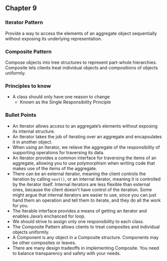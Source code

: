 ## Chapter 9

### Iterator Pattern
Provide a way to access the elements of an aggregate object
sequentially without exposing its underlying representation.

### Composite Pattern
Compose objects into tree structures to represent part-whole
hierarchies. Composite lets clients treat individual objects
and compositions of objects uniformly.

### Principles to know
- A class should only have one reason to change
    - Known as the Single Responsibility Principle

### Bullet Points
- An Iterator allows access to an aggregate’s elements
  without exposing its internal structure.
- An Iterator takes the job of iterating over an aggregate
  and encapsulates it in another object.
- When using an Iterator, we relieve the aggregate of the
  responsibility of supporting operations for traversing
  its data.
- An Iterator provides a common interface for traversing
  the items of an aggregate, allowing you to use
  polymorphism when writing code that makes use of the
  items of the aggregate.
- There can be an external iterator, meaning the client
  controls the iteration by calling `next()`, or an
  internal iterator, meaning it is controlled by
  the iterator itself. Internal iterators are less flexible
  than external ones, because the client doesn't have
  control of the iteration. Some might argue that internal
  iterators are easier to use, since you can just hand them
  an operation and tell them to iterate, and they do all the
  work for you.
- The Iterable interface provides a means of getting
  an iterator and enables Java’s enchanced for loop.
- We should strive to assign only one responsibility
  to each class.
- The Composite Pattern allows clients to treat
  composites and individual objects uniformly.
- A Component is any object in a Composite structure.
  Components may be other composites or leaves.
- There are many design tradeoffs in implementing
  Composite. You need to balance transparency and
  safety with your needs.